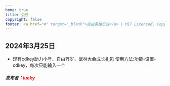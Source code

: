 ```yaml
---
home: true
title: 公告
copyright: false
footer: <a href="#" target="_blank">自由英雄坛说</a> | MIT Licensed, Copyright © 2024-present lucky
---
```

## 2024年3月25日
- 现有cdkey助力小号、自由万岁、武林大会成长礼包
  使用方法:功能-设置-cdkey，每次只能输入一个
##### 发布者：<font color="red">lucky</font>